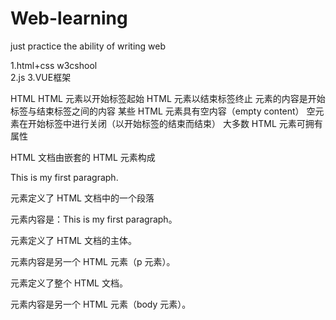 # Web-learning
just practice the ability of writing web


1.html+css w3cshool  
2.js
3.VUE框架


HTML
HTML 元素以开始标签起始
HTML 元素以结束标签终止
元素的内容是开始标签与结束标签之间的内容
某些 HTML 元素具有空内容（empty content）
空元素在开始标签中进行关闭（以开始标签的结束而结束）
大多数 HTML 元素可拥有属性

HTML 文档由嵌套的 HTML 元素构成
<html>

<body>
<p>This is my first paragraph.</p>
</body>

</html>

<p> 元素定义了 HTML 文档中的一个段落
  
元素内容是：This is my first paragraph。

<body> 元素定义了 HTML 文档的主体。
  
元素内容是另一个 HTML 元素（p 元素）。

<html> 元素定义了整个 HTML 文档。
  
元素内容是另一个 HTML 元素（body 元素）。
